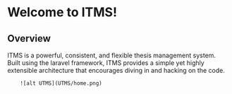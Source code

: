 # Welcome to ITMS!

## Overview


ITMS is a powerful, consistent, and flexible thesis management system. Built using the laravel framework, ITMS provides a simple yet highly extensible architecture that encourages diving in and hacking on the code. 



        ![alt UTMS](UTMS/home.png)
      

